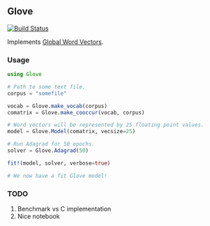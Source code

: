 Glove
-----

[![Build Status](https://travis-ci.org/domluna/GloVe.jl.svg?branch=master)](https://travis-ci.org/domluna/GloVe.jl)

Implements [Global Word Vectors](http://nlp.stanford.edu/projects/glove/).

### Usage

```julia
using Glove

# Path to some text file.
corpus = "somefile"

vocab = Glove.make_vocab(corpus)
comatrix = Glove.make_cooccur(vocab, corpus)

# Word vectors will be represented by 25 floating point values.
model = Glove.Model(comatrix, vecsize=25)

# Run Adagrad for 50 epochs.
solver = Glove.Adagrad(50)

fit!(model, solver, verbose=true)

# We now have a fit Glove model!
```

### TODO

1. Benchmark vs C implementation
2. Nice notebook
